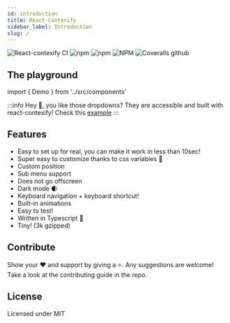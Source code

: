 ```yaml
---
id: introduction
title: React-Contexify
sidebar_label: Introduction
slug: /
---
```



![React-contexify CI](https://github.com/fkhadra/react-contexify/workflows/React-contexify%20CI/badge.svg)
![npm](https://img.shields.io/npm/dm/react-contexify.svg?label=%E2%8F%ACdownloads&style=for-the-badge)
![npm](https://img.shields.io/npm/v/react-contexify.svg?style=for-the-badge)
![NPM](https://img.shields.io/npm/l/react-contexify.svg?label=%F0%9F%93%9Clicense&style=for-the-badge)
![Coveralls github](https://img.shields.io/coveralls/github/fkhadra/react-contexify.svg?label=%E2%9B%B1coverage&style=for-the-badge)

## The playground

import { Demo } from '../src/components'

<Demo />

:::info
Hey 👋, you like those dropdowns? They are accessible and built with react-contexify! Check this [example](set-a-custom-position.md#recreate-the-dropdown-step-by-step)
:::

## Features

- Easy to set up for real, you can make it work in less than 10sec!
- Super easy to customize thanks to css variables 💅
- Custom position
- Sub menu support
- Does not go offscreen
- Dark mode 🌒
- Keyboard navigation + keyboard shortcut!
- Built-in animations
- Easy to test!
- Written in Typescript 💪
- Tiny! (3k gzipped)

## Contribute

Show your ❤️ and support by giving a ⭐. Any suggestions are welcome! Take a look at the contributing guide in the repo.

## License

Licensed under MIT
